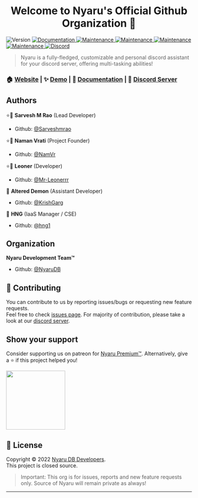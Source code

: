 <h1 align="center">Welcome to Nyaru's Official Github Organization 👋</h1>
<p>
  <img alt="Version" src="https://img.shields.io/badge/version-4.0.7-blue.svg?cacheSeconds=2592000" />
  <a href="https://github.com/NyaruDB/bot#readme" target="_blank">
    <img alt="Documentation" src="https://img.shields.io/badge/documentation-yes-brightgreen.svg" />
  </a>
  <a href="https://go.nyaru.xyz/invite" target="_blank">
    <img alt="Maintenance" src="https://img.shields.io/badge/Users-621k+-green.svg" />
  </a>
  <a href="https://go.nyaru.xyz/invite" target="_blank">
    <img alt="Maintenance" src="https://img.shields.io/badge/Guild Count-2.1k+-green.svg" />
  </a>
  </a>
  <a href="https://go.nyaru.xyz/invite" target="_blank">
    <img alt="Maintenance" src="https://img.shields.io/badge/Channel Count-708k+-green.svg" />
  </a>
  <a href="https://github.com/NyaruDB/bot/graphs/commit-activity" target="_blank">
    <img alt="Maintenance" src="https://img.shields.io/badge/Maintained%3F-yes-green.svg" />
  </a>
  <a href="https://go.nyaru.xyz/discord" target="_blank">
    <img alt="Discord" src="https://img.shields.io/discord/581997464752619521?color=%235865F2&label=Discord&logo=discord&logoColor=%23fff" />
  </a>
</p>

> Nyaru is a fully-fledged, customizable and personal discord assistant for your discord server, offering multi-tasking abilities!

### 🏠 [Website](https://nyaru.xyz) | ✨ [Demo](https://go.nyaru.xyz/invite) | 📄 [Documentation](https://docs.nyaru.xyz/) | 💖 [Discord Server](https://go.nyaru.xyz/discord)

## Authors

⭐👤 **Sarvesh M Rao** (Lead Developer)

- Github: [@Sarveshmrao](https://github.com/Sarveshmrao)

⭐👤 **Naman Vrati** (Project Founder)

- Github: [@NamVr](https://github.com/NamVr)

⭐👤 **Leoner** (Developer)

- Github: [@Mr-Leonerrr](https://github.com/Mr-Leonerrr)

👤 **Altered Demon** (Assistant Developer)

- Github: [@KrishGarg](https://github.com/KrishGarg)

👤 **HNG** (IaaS Manager / CSE)

- Github: [@hng1](https://github.com/hng1)

## Organization

**Nyaru Development Team™**

- Github: [@NyaruDB](https://github.com/NyaruDB)

## 🤝 Contributing

You can contribute to us by reporting issues/bugs or requesting new feature requests. <br />Feel free to check [issues page](https://github.com/NyaruDB/bot/issues). For majority of contribution, please take a look at our [discord server](https://go.nyaru.xyz/discord 'Amazing Community aroud Nyaru, with many nitro giveaways!').

## Show your support

Consider supporting us on patreon for [Nyaru Premium™](https://docs.nyaru.xyz/premium). Alternatively, give a ⭐️ if this project helped you!

<a href="https://www.patreon.com/NyaruBot">
  <img src="https://c5.patreon.com/external/logo/become_a_patron_button@2x.png" width="160">
</a>

## 📝 License

Copyright © 2022 [Nyaru DB Developers](https://github.com/NyaruDB).<br />
This project is closed source.
> Important: This org is for issues, reports and new feature requests only. Source of Nyaru will remain private as always!

---
